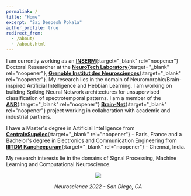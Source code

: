 ```yaml
---
permalink: /
title: "Home"
excerpt: "Sai Deepesh Pokala"
author_profile: true
redirect_from:
  - /about/
  - /about.html
---
```


I am currently working as an [**INSERM**](https://www.inserm.fr/en){:target="_blank" rel="noopener"} Doctoral Researcher at the [**NeuroTech Laboratory**](https://www.neurotech-lab.fr/){:target="_blank" rel="noopener"}, [**Grenoble Institut des Neurosciences**](https://neurosciences.univ-grenoble-alpes.fr/en/){:target="_blank" rel="noopener"}. My research lies in the domain of Neuromorphic/Brain-inspired Artificial Intelligence and Hebbian Learning. I am working on building Spiking Neural Network architectures for unsupervised classification of spectrotemporal patterns. I am a member of the [**ANR**](https://anr.fr/en/){:target="_blank" rel="noopener"} [**Brain-Net**](https://sites.google.com/view/brainnet-project/accueil){:target="_blank" rel="noopener"} project working in collaboration with academic and industrial partners.

I have a Master's degree in Artificial Intelligence from [**CentraleSupélec**](https://www.centralesupelec.fr/en){:target="_blank" rel="noopener"} - Paris, France and a Bachelor's degree in Electronics and Communication Engineering from [**IIITDM Kancheepuram**](https://www.iiitdm.ac.in){:target="_blank" rel="noopener"} - Chennai, India.

My research interests lie in the domains of Signal Processing, Machine Learning and Computational Neuroscience. 

<!--You can find more information in my [CV](https://saideepesh.github.io/files/PSD_CV_Dec 2020.pdf){:target="_blank" rel="noopener"}.-->

<p align="center">
  <img src="https://saideepesh.github.io/images/20230227_072002.jpg?raw=true">
</p>


<p align="center">
  <i>Neuroscience 2022 - San Diego, CA</i>
</p>
